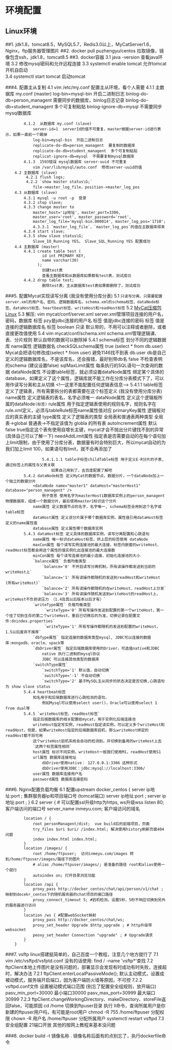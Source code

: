 环境配置
=
Linux环境
-
##1. jdk1.8，tomcat8.5，MySQL5.7，Redis3.0以上，MyCatServer1.6，Nginx，ftp服务器管理图片
##2. docker pull puzhengyu/centos 拉取镜像，镜像包含ssh，jdk1.8，tomcat8.5
##3. docker容器
        3.1 java -version 查看java环境
        3.2 修改mysql密码和允许远程连接
        3.3 systemctl enable tomcat 允许tomcat开机自启动        
        3.4 systemctl start tomcat 启动tomcat
        
###4. 配置主从复制
        4.1 vim /etc/my.conf 配置主从环境，看个人需要
            4.1.1 主数据库 my.conf (master)
                log-bin=mysql-bin  开启二进制日志
                binlog-do-db=person_managent  需要同步的数据库，binlog日志记录
                binlog-do-db=student_managent  多个可复制粘贴
                binlog-ignore-db=mysql  不需要同步mysql数据库
                
            4.1.2  从数据库 my.conf (slave)
                server-id=1  serverId的值不可重复，master根据server-id进行表示，如果一直前一个踢掉
                log-bin=mysql-bin  开启二进制日志
                replicate-do-db=person_managent  要复制的数据库
                replicate-do-db=student_managent  多个可复制粘贴    
                replicat-ignore-db=mysql  不需要复制mysql数据库
            4.1.3  1593错误 mysql数据库 server-uuid 不可重复 
                vim /var/lib/mysql/auto.conf  修改server-uuid的值    
        4.2 主数据库 (slave)
             4.2.1 flush logs;
             4.2.2 `show master status\G;`
                file->master_log_file，position->master_log_pos  
        4.3 从数据库 (slave)
            4.3.1 mysql -u root -p  登录 
            4.3.2 stop slave;      
            4.3.3 change master to 
                master_host='ip地址', master_port=3306, 
                master_user='root', master_password='root',
                master_log_file='mysql-bin.000014', master_log_pos='1710';
                4.3.3.1 `master_log_file`、`master_log_pos`的值在主数据库得来      
            4.3.4 start slave;
            4.3.5 show slave status\G;
                Slave_IO_Running YES， Slave_SQL_Running YES 配置成功      
        4.4 主数据库 (master)
            4.4.1 create table test (
                    id int PRIMARY KEY,
                    name varchar(30)
                  );
                    创建test表
                    查看主数据库和从数据库如果都有test表，测试成功
            4.4.2 drop table test;
                    删除test表，主从数据库test表如果都删除了，测试成功
###5. 配置Mycat实现读写分离 (我没有使用分库分表)
        5.1 `只读写分离，只需要配置server.xml的用户名、密码、逻辑数据库名，schema.xml的schema标签、dataNode标签、dataHost标签、heartbeat标签、writeHost和readHost标签`
        5.2 [MyCat压缩包 Linux](https://pan.baidu.com/s/1Yb78CzEr9Fpqlie-Y1J-4w)
        5.3 解压:  vim mycat/conf/server.xml  server.xml管理项目连接的用户名，密码，数据库
            <user name='pzy'>标签 pzy是jdbc连接的用户名
            <property name='password'>标签 值是jdbc连接的密码
            <property name='schemas'>标签 值是连接的逻辑数据库名
            <property name='readOnly'>标签 boolean 只读
            默认带的<user name='user'>，不用可以注释或者删除，或者直接更改值使用
        5.4 vim mycat/conf/schema.xml  schema.xml管理逻辑课、表、分片规则 
            默认自带的数据可以删除掉
            5.4.1 schema标签 划分不同的逻辑数据库
                name属性 逻辑数据名
                checkSQLschema属性 
                    true (select * from db.user) Mycat会把语句修改成(select * from user) 避免1146找不到表
                        db.user db是自己定义的逻辑数据库名，不是该库名，还会报错，最好别带db名
                    false 不检查表明的schema (建议设置false)
                sqlMaxLimit属性
                    每条执行的SQL语句一次查询的数据
                dataNode属性 不设置table标签，就必须设置dataNode属性
                    绑定某个具体的database，如果定义了这个属性，逻辑库就不能工作在分库分表模式下了，可以用作读写分离和主从切换
                    <schema name="personManagent" checkSQLschema="false" sqlMaxLimit="100" dataNode="master1">
                    <!—这里不能配置任何逻辑表信息-->
                    </schema>
                5.4.1.1 table标签定义了逻辑表，所有需要拆分的表都需要在这个标签定义 (我没有使用分库分表)
                    name属性 定义逻辑表的表名，名字必须唯一
                    dataNode属性 定义这个逻辑板所属的dataNode`(标签)`
                    rule属性 用于指定逻辑表使用的规则名字，规则名字在rule.xml定义，必须与tableRule标签name属性值对应
                    primaryKey属性 逻辑板对应的真实表的主键
                    type属性 定义了逻辑表的类型 全局表和普通表两种类型 全局表->global 普通表->不指定该值为 globla 的所有表
                    autoIncrement属性 默认false  true指定这个表有使用自增长主键，mycat才会不抛出分片键找不到的异常 (具体自己可以了解一下)
                    needAddLimit属性 指定表是否需要自动的在每个语句加上limit限制，由于使用了分库分表，数据量有时会特别巨大，所以mycat自动的为我们加上limit 100，如果语句有limit，就不会再添加了
                    
                    5.4.1.1.1 table子标签childTable标签 用于定义E-R分片的子表,通过标签上的属性与父表关联
                        如果自己用到了，去百度配置了解吧
            5.4.2 dataNode标签 定义MyCat的数据节点，数据分片，一个dataNode加上一个独立的数据分片
                <dataNode name="master1" dataHost="masterHost1" database="person_managent" />
                    例子意思 使用名字为masterHost1数据库实例上的person_managent物理数据库，组成一个数据分片，最后使用master1标识这个分片
                name属性 定义数据节点的名字，名字唯一, schema标签会用到这个名字或table标签
                dataHost属性 定义该分片属于哪个数据库实例，属性值引用dataHost标签定义的name属性值
                database属性 定义属性哪个数据库实例
            5.4.3 dataHost标签 定义具体的数据库实例，读写分离配置和心跳语句
                name属性 唯一标识dataHost标签，供上层的标签使用 dataNode
                maxCon属性 每个读写实例连接池的最大连接，标签内嵌套的writeHost、readHost标签都会用这个属性的值实例化出连接池的最大连接数
                minCon属性 每个读写连接池的最小连接，初始化连接池的大小
                `balance属性` 负载均衡类型
                    `balance='0' 不开启读写分离机制，所有读操作都发送到当前的writeHost上`
                    `balance='1' 所有读操作都随机的发送到readHost和writeHost (所有writeHost)`
                    `balance='2' 所有读操作都随机的在writeHost、readHost上分发` 
                    `balance='3' 所有读操作随机发送到writeHost的readHost上，writeHost不负担读压力 （1.4及其以后版本以后才有）`
                `writeType属性` 负载均衡类型
                     `writeType='0' 所有写操作发送到配置的第一个writeHost，第一个挂了切到生存的第二个writeHost，重启已切换后的为准，切换记录在配置文件:dnindex.properties`
                     `writeType='1' 所有写操作都随机的发送到配置的writeHost，1.5以后废弃不推荐`
                `dbType属性` 指定连接的数据库类型mysql, JDBC可以连接的数据库:mongodb、oracle、spack等
                `dbDriver属性` 指定后端数据库使用的Driver，可选值native和JDBC
                    native 执行二进制的mysql协议
                    JDBC 可以连接其他类型的数据库
                `switchType属性`
                    `switchType='1' 默认值，自动切换`
                    `switchType='-1' 不自动切换`
                    `switchType='2' 基于MySQL主从同步的状态决定是否切换,心跳语句为 show slave status
            5.4.4 heartbeat标签
                知名用于和后端数据库进行心跳检测的语句，
                    例如Mysql可以使用select user()，Oracle可以使用select 1 from dual等
            5.4.5 `writeHost标签、readHost标签`       
                指定后端数据库的相关配置给mycat，用于实例化后端连接池
                writeHost指定写实例，readHost指定读实例，可以定义多个writeHost和readHost，但是，如果writeHost指定的后端数据库宕机，那么writeHost绑定的readHost都不将可用
                这个writeHost宕机系统会自动的检测到，并切换到备用的writeHost上去         
                `这两个标签属性相同`
                host属性 标识不同实例，writeHost一般我们使用M1，readHost使用S1 
                url属性 数据库连接地址 
                    dbDriver使用native： 127.0.0.1:3306 这种形式 
                    dbDriver使用JDBC：jdbc:mysql://localhost:3306/
                user属性 数据库连接用户名    
                password属性 数据库连接密码
                
        
###6. Nginx配置负载均衡
        6.1 配置upstream docker_centos {
            server ip地址:port ; 集群服务器ip和项目端口号 (tomcat端口)
            server ip地址:port ;
            server ip地址:port ;
        }
        6.2 server { # 可以配置ssl升级http为https, ws升级wss
            listen 80; 客户端访问的端口号
            server_name inmeyu.com; 客户端访问的域名
            
            location / {
                root personManagent/dist;  vue build后的前端项目，页面
                try_files $uri $uri/ /index.html; 解决使用history刷新页面404问题
                index index.html index.html;
            }
            location /images/ {
                root /home/ftpuser;  访问inmeyu.com/images 转到/home/ftpuser/images/路径下的图片
                # alias /home/ftpuser/images/; 是准备的路径 root和alias使用一个就行
                autoindex on; 打开目录浏览功能
            }
            location /api {
                proxy_pass http://docker_centos/chat/api/person/v1/chat ; 映射到docekr_centos下的随机服务器的chat项目的接口路径
                proxy_connect_timeout 5; #宕机检测，设置5秒，5秒不响应切换到另外的服务器进行访问
            }
            location /ws { #配置webSocket映射
                proxy_pass http://docker_centos/chat/ws;
                proxy_set_header Upgrade $http_upgrade ; # http升级带websocket
                peoxy_set_header Connection "upgrade" ; # Upgrade请求
            }
        }
###7. vsftp linux搭建挺简单的，自己百度一个教程，注意几个地方就行了
        7.1 vim /etc/vsftpd/vsfptd.conf 没有的话使用: find / -name 'vsftp*'查找
        7.2 ftpClient本地上传图片是没有问题的，部署显示会发现有时成功有时失败，连接超时，解决办法
            7.2.1 ftpClient.enterLocalPassiveMode(); 默认主动模式，设置成被动模式，服务端开启端口，因为客户端防火墙等原因，不可控
            7.2.2 vsftpd.conf文件 设置被动模式端口范围 (别忘了配置安全组规则，放开端口)
                pasv_min_port=30000  最小端口30000
                pasv_max_port=30999  最大端口30999
            7.2.3 ftpClient.changeWorkingDirectory、makeDirectory、storeFile返回false，可能原因
                cd /home  切换到ftpuser目录
                执行 ll命令，查询所属用户是你新建的ftpuser用户吗，有可能是root用户
                chmod -R 755 /home/ftpuser  分配权限
                chown -R 用户名 /home/ftpuser 分配所属用户
                systemctl restart vsftpd
        7.3 安全组配置 21端口开放   其他的按网上教程来基本没问题    
                
                    
                
###8. docker build -t 镜像名称 .   镜像名称后面有的点别忘了，执行dockerfile命令

